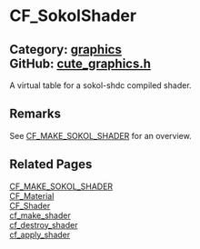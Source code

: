 [//]: # (This file is automatically generated by Cute Framework's docs parser.)
[//]: # (Do not edit this file by hand!)
[//]: # (See: https://github.com/RandyGaul/cute_framework/blob/master/samples/docs_parser.cpp)
[](../header.md ':include')

# CF_SokolShader

Category: [graphics](/api_reference?id=graphics)  
GitHub: [cute_graphics.h](https://github.com/RandyGaul/cute_framework/blob/master/include/cute_graphics.h)  
---

A virtual table for a sokol-shdc compiled shader.

## Remarks

See [CF_MAKE_SOKOL_SHADER](/graphics/cf_make_sokol_shader.md) for an overview.

## Related Pages

[CF_MAKE_SOKOL_SHADER](/graphics/cf_make_sokol_shader.md)  
[CF_Material](/graphics/cf_material.md)  
[CF_Shader](/graphics/cf_shader.md)  
[cf_make_shader](/graphics/cf_make_shader.md)  
[cf_destroy_shader](/graphics/cf_destroy_shader.md)  
[cf_apply_shader](/graphics/cf_apply_shader.md)  
